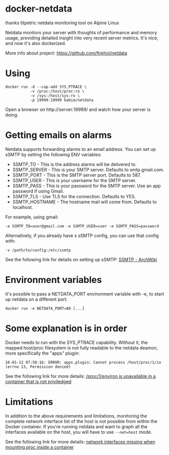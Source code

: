 # docker-netdata
thanks titpetric
netdata monitoring tool on Alpine Linux

Netdata monitors your server with thoughts of performance and memory usage, providing detailed insight into
very recent server metrics. It's nice, and now it's also dockerized.

More info about project: https://github.com/firehol/netdata

# Using

```
docker run -d --cap-add SYS_PTRACE \
           -v /proc:/host/proc:ro \
           -v /sys:/host/sys:ro \
           -p 19999:19999 babim/netdata
```


Open a browser on http://server:19999/ and watch how your server is doing.

# Getting emails on alarms

Netdata supports forwarding alarms to an email address. You can set up sSMTP by setting the following ENV variables:

- SSMTP_TO - This is the address alarms will be delivered to.
- SSMTP_SERVER - This is your SMTP server. Defaults to smtp.gmail.com.
- SSMTP_PORT - This is the SMTP server port. Defaults to 587.
- SSMTP_USER - This is your username for the SMTP server.
- SSMTP_PASS - This is your password for the SMTP server. Use an app password if using Gmail.
- SSMTP_TLS - Use TLS for the connection. Defaults to YES.
- SSMTP_HOSTNAME - The hostname mail will come from. Defaults to localhost.

For example, using gmail:

```
-e SSMTP_TO=user@gmail.com -e SSMTP_USER=user -e SSMTP_PASS=password
```

Alternatively, if you already have s sSMTP config, you can use that config with:

~~~
-v /path/to/config:/etc/ssmtp
~~~

See the following link for details on setting up sSMTP: [SSMTP - ArchWiki](https://wiki.archlinux.org/index.php/SSMTP)
# Environment variables

It's possible to pass a NETDATA_PORT environment variable with -e, to start up netdata on a different port.

```
docker run -e NETDATA_PORT=80 [...]
```

# Some explanation is in order

Docker needs to run with the SYS_PTRACE capability. Without it, the mapped host/proc filesystem
is not fully readable to the netdata deamon, more specifically the "apps" plugin:

```
16-01-12 07:58:16: ERROR: apps.plugin: Cannot process /host/proc/1/io (errno 13, Permission denied)
```

See the following link for more details: [/proc/1/environ is unavailable in a container that is not priviledged](https://github.com/docker/docker/issues/6607)

# Limitations

In addition to the above requirements and limitations, monitoring the complete network interface list of
the host is not possible from within the Docker container. If you're running netdata and want to graph
all the interfaces available on the host, you will have to use `--net=host` mode.

See the following link for more details: [network interfaces missing when mounting proc inside a container](https://github.com/docker/docker/issues/13398)

